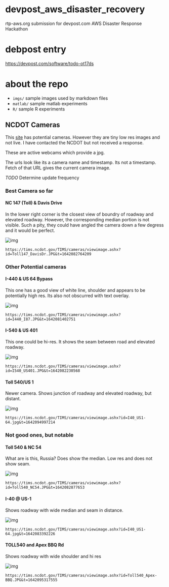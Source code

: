 # devpost_aws_disaster_recovery
rtp-aws.org submission for devpost.com AWS Disaster Response Hackathon

# debpost entry
https://devpost.com/software/todo-ot17ds


# about the repo
* `imgs/`  sample images used by markdown files
* `matlab/`  sample matlab experiments
* `R/`  sample R experiments

## NCDOT Cameras

This [site](https://drivenc.gov/#adverse-weather)  has potential cameras.  However they are tiny low res images and not live.  I have contacted the NCDOT but not received a response.

These are active webcams which provide a jpg.  

The urls look like its a camera name and timestamp.  Its not a timestamp. Fetch of that URL gives the current camera image.  

*TODO* Determine update frequency


### Best Camera so far

#### NC 147 (Toll) & Davis Drive
In the lower right corner is the closest view of boundry of roadway and elevated roadway.  However, the corresponding median portion is not visible.  Such a pity, they could have angled the camera down a few degress and it would be perfect.

![img](https://tims.ncdot.gov/TIMS/cameras/viewimage.ashx?id=Toll147_DavisDr.JPG&t=1642082764209)

```
https://tims.ncdot.gov/TIMS/cameras/viewimage.ashx?id=Toll147_DavisDr.JPG&t=1642082764209
```



### Other Potential cameras


#### I-440 & US 64 Bypass
This one has a good view of white line, shoulder and appears to be potentially high res.  Its also not obscurred with text overlay.

![img](https://tims.ncdot.gov/TIMS/cameras/viewimage.ashx?id=I440_I87.JPG&t=1642081402751)

```
https://tims.ncdot.gov/TIMS/cameras/viewimage.ashx?id=I440_I87.JPG&t=1642081402751
```

#### I-540 & US 401 
This one could be hi-res.  It shows the seam between road and elevated roadway.

![img](https://tims.ncdot.gov/TIMS/cameras/viewimage.ashx?id=I540_US401.JPG&t=1642082230568)

```
https://tims.ncdot.gov/TIMS/cameras/viewimage.ashx?id=I540_US401.JPG&t=1642082230568
```
#### Toll 540/US 1
Newer camera.  Shows junction of roadway and elevated roadway, but distant.

![img](https://tims.ncdot.gov/TIMS/cameras/viewimage.ashx?id=I40_US1-64.jpg&t=1642094997214)

```
https://tims.ncdot.gov/TIMS/cameras/viewimage.ashx?id=I40_US1-64.jpg&t=1642094997214
```


### Not good ones, but notable

#### Toll 540 & NC 54

What are is this, Russia?  Does show the median.  Low res and does not show seam.

![img](https://tims.ncdot.gov/TIMS/cameras/viewimage.ashx?id=Toll540_NC54.JPG&t=1642082877653)

```
https://tims.ncdot.gov/TIMS/cameras/viewimage.ashx?id=Toll540_NC54.JPG&t=1642082877653
```

#### I-40 @ US-1

Shows roadway with wide median and seam in distance.

![img](https://tims.ncdot.gov/TIMS/cameras/viewimage.ashx?id=Toll540_US1.JPG&t=1642095364324)

```
https://tims.ncdot.gov/TIMS/cameras/viewimage.ashx?id=I40_US1-64.jpg&t=1642083392226
```
#### TOLL540 and Apex BBQ Rd


Shows roadway with wide shoulder and hi res

![img](https://tims.ncdot.gov/TIMS/cameras/viewimage.ashx?id=Toll540_Apex-BBQ.JPG&t=1642095317555)

```
https://tims.ncdot.gov/TIMS/cameras/viewimage.ashx?id=Toll540_Apex-BBQ.JPG&t=1642095317555
```
